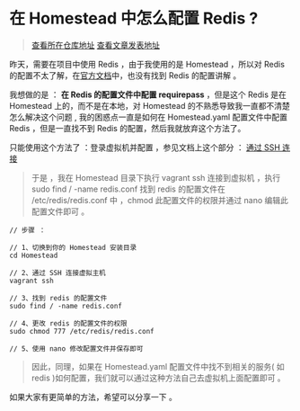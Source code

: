 # 在 Homestead 中怎么配置 Redis ?

> [查看所在仓库地址](https://github.com/Lvsi-China/CSTheory/blob/master/编程语言/PHP/Laravel/2018/04-11.md)
> [查看文章发表地址](https://laravel-china.org/articles/9760/how-to-configure-redis-in-homestead)

昨天，需要在项目中使用 Redis ，由于我使用的是 Homestead ，所以对 Redis 的配置不太了解，在[官方文档](https://laravel-china.org/docs/laravel/5.6/homestead)中，也没有找到 Redis 的配置讲解 。
 
我想做的是 ： **在 Redis 的配置文件中配置 requirepass** ，但是这个 Redis 是在 Homestead 上的，而不是在本地，对 Homestead 的不熟悉导致我一直都不清楚怎么解决这个问题 , 我的困惑点一直是如何在 Homestead.yaml 配置文件中配置 Redis ，但是一直找不到 Redis 的配置，然后我就放弃这个方法了。
 
 只能使用这个方法了 ：登录虚拟机并配置 ，参见文档上这个部分 ： [通过 SSH 连接](http://laravel-china.org/docs/laravel/5.6/homestead#connecting-via-ssh) 
>  
> 于是 ，我在 Homestead 目录下执行 vagrant ssh 连接到虚拟机 ，执行 sudo find / -name redis.conf 找到 redis 的配置文件在 /etc/redis/redis.conf 中 ，chmod 此配置文件的权限并通过 nano 编辑此配置文件即可 。

```
// 步骤 ：

// 1、切换到你的 Homestead 安装目录
cd Homestead

// 2、通过 SSH 连接虚拟主机
vagrant ssh

// 3、找到 redis 的配置文件
sudo find / -name redis.conf

// 4、更改 redis 的配置文件的权限
sudo chmod 777 /etc/redis/redis.conf

// 5、使用 nano 修改配置文件并保存即可
```

> 因此，同理，如果在 Homestead.yaml 配置文件中找不到相关的服务( 如 redis )如何配置，我们就可以通过这种方法自己去虚拟机上面配置即可 。
  
如果大家有更简单的方法，希望可以分享一下 。
 